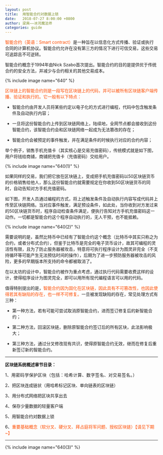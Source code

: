 ```yaml
---
layout: post
title:  用智能合约对数据上锁
date:   2018-07-27 8:00:00 +0800
author: 梁爽——冰河魔法师
categories: guide
---
```


<span style="color: rgb(255, 76, 0);">智能合约（英语：Smart contract）</span>是一种旨在以信息化方式传播、验证或执行合同的计算机协议。智能合约允许在没有第三方的情况下进行可信交易，这些交易可追踪且不可逆转。

智能合约概念于1994年由Nick Szabo首次提出。智能合约的目的是提供优于传统合约的安全方法，并减少与合约相关的其他交易成本。 

{% include image name="640" %}

<span style="color: rgb(255, 76, 0);">区块链上的智能合约则是一段写在区块链上的代码，并可以被所有区块链客户端传播、验证和执行的。它一般有以下特点：</span>

*   智能合约由开发人员将某些约定以电子化的方式进行编程，代码中包含触发条件及自动执行内容；

*   一旦将这份智能合约上传到区块链网络上，陆续地，全网节点都会接收到这份智能合约，该智能合约会和区块链网络一起成为无法篡改的存在；

*   智能合约会被预定的事件触发，并在满足条件的时候执行对应的合约内容；

举个例子，销售手机充值卡（其实核心是交易充值密码），传统模式就是如下图，用户将钱给商铺，商铺把充值卡（充值密码）交给用户。  

{% include image name="640(1)" %}

如果同样的交易，我们把它放在区块链上，变成把手机充值密码以50区块链货币的价格销售给他人，那么这份智能合约就需要规定在你收到50区块链货币的同时，自动告知对方手机充值密码。

如下图，开发人员通过编程的方式，将上述触发条件及自动执行内容写成代码并上传至区块链网络。当对应事件触发，满足预设条件，如此处，当你收到对方发过来的50区块链货币时，程序自动检查条件满足，便执行告知对方手机充值密码这一动作。一切都是智能合约这个程序自动执行的，无人干预，也不能抵赖。

{% include image name="640(2)" %}

需要说明的是，虽然比特币中已经有了智能合约这个概念（比特币中其实只称之为合约，或者分布式合约），但鉴于比特币是完全的电子货币设计，故其可编程的灵活性有限，且为了防止服务器被攻击，特意将可执行程序设计为图灵非完全（不支持循环等可能产生无法预估时间的操作），后期为了进一步预防服务器被攻击的风险，更多的早期版本所支持的命令都被取消了。  

在以太坊的设计中，智能合约被作为重点考虑，通过执行代码需要收费这样的设计，使得程序设计为图灵完全，即可以用所有现代编程语言可以用的代码。

值得特别提出的是，<span style="color: rgb(255, 76, 0);">智能合约因为固化在区块链，因此具有不可篡改性，也因此使得若其有缺陷的存在，也一样不可修复。</span>一旦被发现缺陷的存在，常见处理方式有三种：

*   第一种方法，若有可能可尝试取消原智能合约，进而签订修复后的新智能合约；

*   第二种方法，回滚区块链，删除原智能合约签订后的所有区块，此法影响极大；

*   第三种方法，通过分叉修改现有共识，使得原智能合约无效，继而在修复后重新签订新的智能合约。

* * *

**区块链系统概述章节目录：**

<span style="letter-spacing: 0.544px;">1、用密码学保护区块（包括：哈希计算、数字签名、对交易签名。）</span>  

2、把区块连成链状（用哈希标记区块、单向链表的区块链）

3、用分布式网络把区块共享出去  

4、保存少量数据的轻量客户端

5、用智能合约对数据上锁

6、<span style="color: rgb(255, 76, 0);">重要基础概念（软分叉、硬分叉、拜占庭将军问题、授权区块链）</span><span style="color: rgb(255, 76, 0);">【请见下期~】 </span>

* * *

{% include image name="640(3)" %}

**<span style="color: rgb(0, 122, 170);"></span>**  

